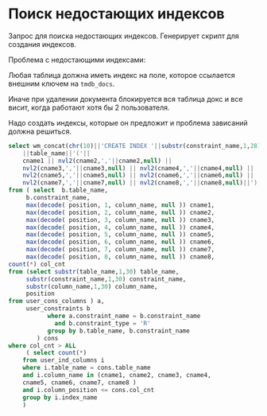 # Поиск недостающих индексов

Запрос для поиска недостающих индексов. Генерирует скрипт для создания индексов.

Проблема с недостающими индексами:

Любая таблица должна иметь индекс на поле, которое ссылается внешним ключем на `tmdb_docs`.

Иначе при удалении документа блокируется вся таблица докс и все висит, когда работают хотя бы 2 пользователя.

Надо создать индексы, которые он предложит и проблема зависаний должна решиться.

```sql
select wm_concat(chr(10)||'CREATE INDEX '||substr(constraint_name,1,28)||'_I ON '
    ||table_name||'('||
	cname1 || nvl2(cname2,','||cname2,null) ||
	nvl2(cname3,','||cname3,null) || nvl2(cname4,','||cname4,null) ||
	nvl2(cname5,','||cname5,null) || nvl2(cname6,','||cname6,null) ||
	nvl2(cname7,','||cname7,null) || nvl2(cname8,','||cname8,null)||');')new_index
from ( select  b.table_name,
	 b.constraint_name,
	 max(decode( position, 1, column_name, null )) cname1,
	 max(decode( position, 2, column_name, null )) cname2,
	 max(decode( position, 3, column_name, null )) cname3,
	 max(decode( position, 4, column_name, null )) cname4,
	 max(decode( position, 5, column_name, null )) cname5,
	 max(decode( position, 6, column_name, null )) cname6,
	 max(decode( position, 7, column_name, null )) cname7,
	 max(decode( position, 8, column_name, null )) cname8,
count(*) col_cnt
from (select substr(table_name,1,30) table_name,
     substr(constraint_name,1,30) constraint_name,
     substr(column_name,1,30) column_name,
     position
from user_cons_columns ) a,
     user_constraints b
           where a.constraint_name = b.constraint_name
             and b.constraint_type = 'R'
           group by b.table_name, b.constraint_name
        ) cons
where col_cnt > ALL               
 	 ( select count(*)
  	from user_ind_columns i
 	where i.table_name = cons.table_name
 	and i.column_name in (cname1, cname2, cname3, cname4,
    cname5, cname6, cname7, cname8 )
   	and i.column_position <= cons.col_cnt
 	group by i.index_name
  	)
```

